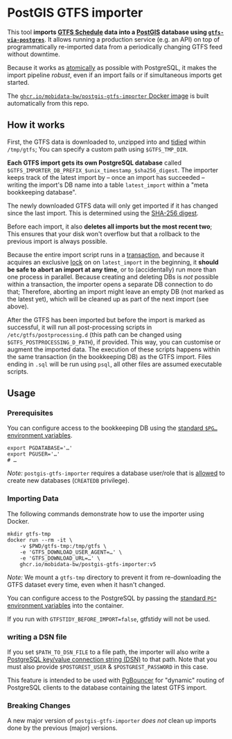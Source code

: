 # PostGIS GTFS importer

This tool **imports [GTFS Schedule](https://gtfs.org/schedule/) data into a [PostGIS](https://postgis.net) database using [`gtfs-via-postgres`](https://github.com/public-transport/gtfs-via-postgres)**. It allows running a production service (e.g. an API) on top of programmatically re-imported data from a periodically changing GTFS feed without downtime.

Because it works as [atomically](https://en.wikipedia.org/wiki/Atomicity_(database_systems)) as possible with PostgreSQL, it makes the import pipeline *robust*, even if an import fails or if simultaneous imports get started.

The [`ghcr.io/mobidata-bw/postgis-gtfs-importer` Docker image](https://github.com/mobidata-bw/postgis-gtfs-importer/pkgs/container/postgis-gtfs-importer) is built automatically from this repo.

## How it works

First, the GTFS data is downloaded to, unzipped into and [tidied](https://github.com/patrickbr/gtfstidy) within `/tmp/gtfs`; You can specify a custom path using `$GTFS_TMP_DIR`.

**Each GTFS import gets its own PostgreSQL database** called `$GTFS_IMPORTER_DB_PREFIX_$unix_timestamp_$sha256_digest`. The importer keeps track of the latest import by – once an import has succeeded – writing the import's DB name into a table `latest_import` within a "meta bookkeeping database".

The newly downloaded GTFS data will only get imported if it has changed since the last import. This is determined using the [SHA-256 digest](https://en.wikipedia.org/wiki/SHA-2).

Before each import, it also **deletes all imports but the most recent two**; This ensures that your disk won't overflow but that a rollback to the previous import is always possible.

Because the entire import script runs in a [transaction](https://www.postgresql.org/docs/14/tutorial-transactions.html), and because it acquires an exclusive [lock](https://www.postgresql.org/docs/14/explicit-locking.html) on on `latest_import` in the beginning, it **should be safe to abort an import at any time**, or to (accidentally) run more than one process in parallel. Because creating and deleting DBs is *not* possible within a transaction, the importer opens a separate DB connection to do that; Therefore, aborting an import might leave an empty DB (not marked as the latest yet), which will be cleaned up as part of the next import (see above).

After the GTFS has been imported but before the import is marked as successful, it will run all post-processing scripts in `/etc/gtfs/postprocessing.d` (this path can be changed using `$GTFS_POSTPROCESSING_D_PATH`), if provided. This way, you can customise or augment the imported data. The execution of these scripts happens within the same transaction (in the bookkeeping DB) as the GTFS import. Files ending in `.sql` will be run using `psql`, all other files are assumed executable scripts.


## Usage

### Prerequisites

You can configure access to the bookkeeping DB using the [standard `$PG…` environment variables](https://www.postgresql.org/docs/14/libpq-envars.html).

```shell
export PGDATABASE='…'
export PGUSER='…'
# …
```

*Note:* `postgis-gtfs-importer` requires a database user/role that is [allowed](https://www.postgresql.org/docs/14/sql-alterrole.html) to create new databases (`CREATEDB` privilege).

### Importing Data

The following commands demonstrate how to use the importer using Docker.

```shell
mkdir gtfs-tmp
docker run --rm -it \
	-v $PWD/gtfs-tmp:/tmp/gtfs \
	-e 'GTFS_DOWNLOAD_USER_AGENT=…' \
	-e 'GTFS_DOWNLOAD_URL=…' \
	ghcr.io/mobidata-bw/postgis-gtfs-importer:v5
```

*Note:* We mount a `gtfs-tmp` directory to prevent it from re-downloading the GTFS dataset every time, even when it hasn't changed.

You can configure access to the PostgreSQL by passing the [standard `PG*` environment variables](https://www.postgresql.org/docs/14/libpq-envars.html) into the container.

If you run with `GTFSTIDY_BEFORE_IMPORT=false`, gtfstidy will not be used.

### writing a DSN file

If you set `$PATH_TO_DSN_FILE` to a file path, the importer will also write a [PostgreSQL key/value connection string (DSN)](https://www.postgresql.org/docs/current/libpq-connect.html#LIBPQ-CONNSTRING-KEYWORD-VALUE) to that path. Note that you must also provide `$POSTGREST_USER` & `$POSTGREST_PASSWORD` in this case.

This feature is intended to be used with [PgBouncer](https://pgbouncer.org) for "dynamic" routing of PostgreSQL clients to the database containing the latest GTFS import.

### Breaking Changes

A new major version of `postgis-gtfs-importer` *does not* clean up imports done by the previous (major) versions.
